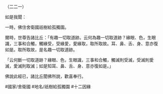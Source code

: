 （二二一）

如是我聞：

一時，佛住舍衛國祇樹給孤獨園。

爾時，世尊告諸比丘：「有趣一切取道跡。云何為趣一切取道跡？緣眼、色，生眼識，三事和合觸，觸緣受，受緣愛，愛緣取，取所取故。耳、鼻、舌、身、意亦復如是。取所取故，是名趣一切取道跡。

「云何斷一切取道跡？緣眼、色，生眼識，三事和合觸，觸滅則受滅，受滅則愛滅，愛滅則取滅；如是知耳、鼻、舌、身、意亦復如是。」

佛說此經已，諸比丘聞佛所說，歡喜奉行。

#國家/舍衛國
#地名/祇樹給孤獨園
#十二因緣
